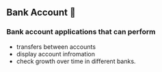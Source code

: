 ## Bank Account 🏦
### Bank account applications that can perform 
- transfers between accounts
- display account infromation
- check growth over time in different banks.

